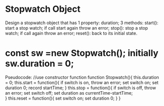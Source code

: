 Stopwatch Object
======================================

Design a stopwatch object that has
1 property: duration;
3 methods: 
    start(): start a stop watch; if call start again throw an error;
    stop(): stop a stop watch; if call again throw an error;
    reset(): back to its initial state.

const sw =new Stopwatch();
initially sw.duration = 0;
========================================

Pseudocode:
//use constructor function
function Stopwatch(){
    this.duration = 0;
    this.start = function(){
        if switch is on, throw an error;
        set switch on;
        set duration 0;
        record startTime;
    }
    this.stop = function(){
        if switch is off, throw an error;
        set switch off;
        set duration as currentTime-startTime;        
    }
    this.reset = function(){
        set switch on;
        set duration 0;
    }
}

